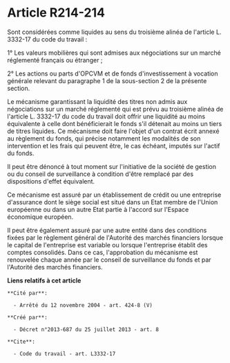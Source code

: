 # Article R214-214

Sont considérées comme liquides au sens du troisième alinéa de l'article L. 3332-17 du code du travail : 

1° Les valeurs mobilières qui sont admises aux négociations sur un marché réglementé français ou étranger ; 

2° Les actions ou parts d'OPCVM et de fonds d'investissement à vocation générale relevant du paragraphe 1 de la sous-section
2 de la présente section. 

Le mécanisme garantissant la liquidité des titres non admis aux négociations sur un marché réglementé qui est prévu au
troisième alinéa de l'article L. 3332-17 du code du travail doit offrir une liquidité au moins équivalente à celle dont
bénéficierait le fonds s'il détenait au moins un tiers de titres liquides. Ce mécanisme doit faire l'objet d'un contrat écrit
annexé au règlement du fonds, qui précise notamment les modalités de son intervention et les frais qui peuvent être, le cas
échéant, imputés sur l'actif du fonds. 

Il peut être dénoncé à tout moment sur l'initiative de la société de gestion ou du conseil de surveillance à condition d'être
remplacé par des dispositions d'effet équivalent. 

Ce mécanisme est assuré par un établissement de crédit ou une entreprise d'assurance dont le siège social est situé dans un
Etat membre de l'Union européenne ou dans un autre Etat partie à l'accord sur l'Espace économique européen. 

Il peut être également assuré par une autre entité dans des conditions fixées par le règlement général de l'Autorité des
marchés financiers lorsque le capital de l'entreprise est variable ou lorsque l'entreprise établit des comptes consolidés.
Dans ce cas, l'approbation du mécanisme est renouvelée chaque année par le conseil de surveillance du fonds et par l'Autorité
des marchés financiers.

**Liens relatifs à cet article**

	**Cité par**:

	  - Arrêté du 12 novembre 2004 - art. 424-8 (V)

	**Créé par**:

	  - Décret n°2013-687 du 25 juillet 2013 - art. 8

	**Cite**:

	  - Code du travail - art. L3332-17

